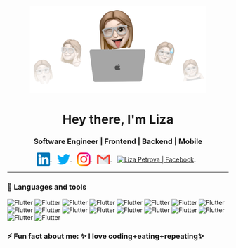 <p align="center">
  <img src="https://raw.githubusercontent.com/Lizaveta01/Lizaveta01/main/preview.png" height="200"/>
</p>
<h1 align="center">Hey there, I'm Liza </h1>
<h3 align="center">Software Engineer | Frontend | Backend | Mobile </h3>
<p align="center">
<a href="https://www.linkedin.com/in/lizaveta-petrova-4b1991220/" target="_blank">
  <img align="center" alt="Liza Petrova | Linkedin" src="https://github.com/SatYu26/SatYu26/blob/master/Assets/Linkedin.svg" height="30" width="30"/>
</a> &nbsp;&nbsp;
<a href="https://twitter.com/itsmagellan" target="_blank">
  <img align="center" alt="Liza Petrova | Twitter" src="https://github.com/SatYu26/SatYu26/blob/master/Assets/Twitter.svg" height="30" width="30"/>
</a> &nbsp;&nbsp;
<a href="https://www.instagram.com/its_magellan/" target="_blank">
  <img align="center" alt="Liza Petrova | Instagram" src="https://github.com/SatYu26/SatYu26/blob/master/Assets/Instagram.svg" height="30" width="30"/>
</a> &nbsp;&nbsp;
<a href="mailto:goldgalider@gmail.com" >
  <img align="center" alt="Liza Petrova | Gmail" src="https://github.com/SatYu26/SatYu26/blob/master/Assets/Gmail.svg" height="30" width="30"/>
</a> &nbsp;&nbsp;
<a href="https://t.me/its_magellan">
    <img align="center" alt="Liza Petrova | Facebook" src="https://upload.wikimedia.org/wikipedia/commons/thumb/d/dd/Telegram_alternative_logo.svg/512px-Telegram_alternative_logo.svg.png?20220331105502" height="30" width="30"/>
</a> &nbsp;&nbsp;
<p>

---

### 🔧 Languages and tools

![Flutter](https://img.shields.io/badge/-javascript-000000?style=for-the-badge&logo=javascript&&logoColor=0000000)
![Flutter](https://img.shields.io/badge/-typescript-000000?style=for-the-badge&logo=typescript&&logoColor=0000000)
![Flutter](https://img.shields.io/badge/-react-000000?style=for-the-badge&logo=react&&logoColor=0000000)
![Flutter](https://img.shields.io/badge/-redux-000000?style=for-the-badge&logo=redux&&logoColor=0000000)
![Flutter](https://img.shields.io/badge/-github-000000?style=for-the-badge&logo=github&&logoColor=0000000)
![Flutter](https://img.shields.io/badge/-html5-000000?style=for-the-badge&logo=html5&&logoColor=0000000)
![Flutter](https://img.shields.io/badge/-css-000000?style=for-the-badge&logo=css3&&logoColor=0000000)
![Flutter](https://img.shields.io/badge/-sass-000000?style=for-the-badge&logo=Sass&&logoColor=0000000)
![Flutter](https://img.shields.io/badge/-figma-000000?style=for-the-badge&logo=figma&&logoColor=0000000)
![Flutter](https://img.shields.io/badge/-firebase-000000?style=for-the-badge&logo=firebase&&logoColor=0000000)
![Flutter](https://img.shields.io/badge/-node.js-000000?style=for-the-badge&logo=node.js&&logoColor=0000000)
![Flutter](https://img.shields.io/badge/-zod-000000?style=for-the-badge&logo=zod&&logoColor=0000000)
![Flutter](https://img.shields.io/badge/-koa-000000?style=for-the-badge&logo=koa&&logoColor=0000000)
![Flutter](https://img.shields.io/badge/-mongoDB-000000?style=for-the-badge&logo=mongodb&&logoColor=0000000)
![Flutter](https://img.shields.io/badge/-docker-000000?style=for-the-badge&logo=docker&&logoColor=0000000)
![Flutter](https://img.shields.io/badge/-Socket.io-000000?style=for-the-badge&logo=socket.io&&logoColor=0000000)
![Flutter](https://img.shields.io/badge/-next.js-000000?style=for-the-badge&logo=next.js&&logoColor=0000000)
![Flutter](https://img.shields.io/badge/-mantine-000000?style=for-the-badge&logo=mantine&&logoColor=0000000)

 ### ⚡ Fun fact about me: ✨ I love coding+eating+repeating✨ 
